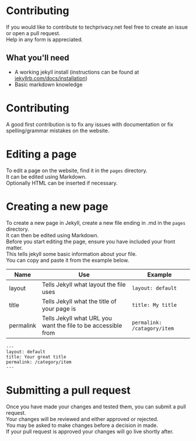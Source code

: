 # Contributing  
If you would like to contribute to techprivacy.net feel free to create an issue or open a pull request.  
Help in any form is appreciated.  

## What you'll need
* A working jekyll install (instructions can be found at [jekyllrb.com/docs/installation](https://jekyllrb.com/docs/installation/))
* Basic markdown knowledge

# Contributing
A good first contribution is to fix any issues with documentation or fix spelling/grammar mistakes on the website.  

# Editing a page  
To edit a page on the website, find it in the `pages` directory.  
It can be edited using Markdown.  
Optionally HTML can be inserted if necessary.

# Creating a new page  
To create a new page in Jekyll, create a new file ending in .md in the `pages` directory.  
It can then be edited using Markdown.  
Before you start editing the page, ensure you have included your front matter.  
This tells jekyll some basic information about your file.  
You can copy and paste it from the example below.


| Name      | Use                                                         | Example                     |
|-----------|-------------------------------------------------------------|-----------------------------|
| layout    | Tells Jekyll what layout the file uses                      | `layout: default`           |
| title     | Tells Jekyll what the title of your page is                 | `title: My title`           |
| permalink | Tells Jekyll what URL you want the file to be accessible from | `permalink: /catagory/item` |  

```
---
layout: default
title: Your great title
permalink: /category/item
---
```

# Submitting a pull request  
Once you have made your changes and tested them, you can submit a pull request.  
Your changes will be reviewed and either approved or rejected.  
You may be asked to make changes before a decision in made.  
If your pull request is approved your changes will go live shortly after.